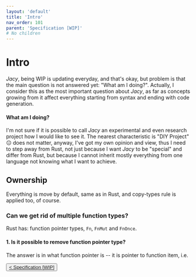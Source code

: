 ```yaml
---
layout: 'default'
title: 'Intro'
nav_order: 101
parent: 'Specification [WIP]'
# No children
---
```


# Intro

*Jacy*, being WIP is updating everyday, and that's okay, but problem is that the main question is not answered yet: "What am I doing?".
Actually, I consider this as the most important question about *Jacy*, as far as concepts growing from it affect everything starting from syntax and ending with code generation.

#### What am I doing?

I'm not sure if it is possible to call *Jacy* an experimental and even research project how I would like to see it.
The nearest characteristic is "DIY Project" 😐
does not matter, anyway, I've got my own opinion and view, thus I need to step away from Rust, not just because I want *Jacy* to be "special" and differ from Rust, but because I cannot inherit mostly everything from one language not knowing what I want to achieve.


## Ownership

Everything is move by default, same as in Rust, and copy-types rule is applied too, of course.

### Can we get rid of multiple function types?

Rust has: function pointer types, `Fn`, `FnMut` and `FnOnce`.

#### 1. Is it possible to remove function pointer type?

The answer is in what function pointer is -- it is pointer to function item, i.e.
<div class="nav-btn-block">
    <button class="nav-btn left">
    <a class="link" href="/Jacy-Dev-Book/appendices/spec/index.html">< Specification [WIP]</a>
</button>

    
</div>
